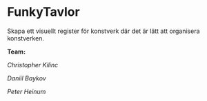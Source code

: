 # FunkyTavlor
Skapa ett visuellt register för konstverk där det är lätt att organisera konstverken.


**Team:**

*Christopher Kilinc*

*Daniil Baykov*

*Peter Heinum*